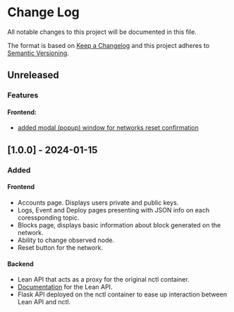 
# Change Log
All notable changes to this project will be documented in this file.
 
The format is based on [Keep a Changelog](http://keepachangelog.com/)
and this project adheres to [Semantic Versioning](http://semver.org/).

## Unreleased

### Features

#### Frontend:
- [added modal (popup) window for networks reset confirmation](https://github.com/block-bites/fondant-app/pull/77)

## [1.0.0] - 2024-01-15
 
### Added

#### Frontend
- Accounts page. Displays users private and public keys.
- Logs, Event and Deploy pages presenting with JSON info on each coressponding topic.
- Blocks page, displays basic information about block generated on the network.
- Ability to change observed node.
- Reset button for the network.

#### Backend

- Lean API that acts as a proxy for the original nctl container.
- [Documentation](https://github.com/block-bites/fondant-app/blob/master/OpenAPI.yml)  for the Lean API.
- Flask API deployed on the nctl container to ease up interaction between Lean API and nctl.
   

 

